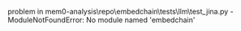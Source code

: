 problem in mem0-analysis\repo\embedchain\tests\llm\test_jina.py - ModuleNotFoundError: No module named 'embedchain'
